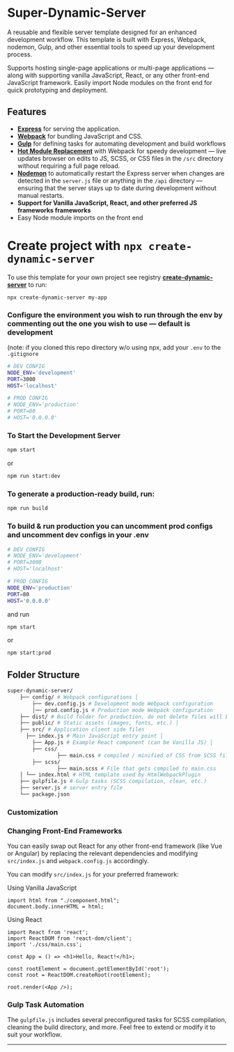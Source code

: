 # Super-Dynamic-Server

A reusable and flexible server template designed for an enhanced development workflow. This template is built with Express, Webpack, nodemon, Gulp, and other essential tools to speed up your development process. 

Supports hosting single-page applications or multi-page applications — along with supporting vanilla JavaScript, React, or any other front-end JavaScript framework. Easily import Node modules on the front end for quick prototyping and deployment. 

## Features

- [**Express**](https://www.npmjs.com/package/express) for serving the application.
- [**Webpack**](https://www.npmjs.com/package/webpack) for bundling JavaScript and CSS.
- [**Gulp**](https://www.npmjs.com/package/gulp) for defining tasks for automating development and build workflows
- [**Hot Module Replacement**](https://webpack.js.org/concepts/hot-module-replacement/) with Webpack for speedy development — live updates browser on edits to JS, SCSS, or CSS files in the `/src` directory without requiring a full page reload.
- [**Nodemon**](https://www.npmjs.com/package/nodemon) to automatically restart the Express server when changes are detected in the `server.js` file or anything in the `/api` directory — ensuring that the server stays up to date during development without manual restarts.
- **Support for Vanilla JavaScript, React, and other preferred JS frameworks frameworks**
- Easy Node module imports on the front end

# Create project with `npx create-dynamic-server`

To use this template for your own project see registry [**create-dynamic-server**](https://www.npmjs.com/package/create-dynamic-server) to run: 

```
npx create-dynamic-server my-app
```

### Configure the environment you wish to run through the env by commenting out the one you wish to use — default is development

(note: if you cloned this repo directory w/o using npx, add your `.env` to the `.gitignore`

```bash
# DEV CONFIG 
NODE_ENV='development'
PORT=3000
HOST='localhost'

# PROD CONFIG
# NODE_ENV='production'
# PORT=80
# HOST='0.0.0.0'
```

### To Start the Development Server

```bash
npm start
```

or 

```bash
npm run start:dev 
```

### To generate a production-ready build, run:

```bash
npm run build
```

### To build & run production you can uncomment prod configs and uncomment dev configs in your .env

```bash
# DEV CONFIG 
# NODE_ENV='development'
# PORT=3000
# HOST='localhost'

# PROD CONFIG
NODE_ENV='production'
PORT=80
HOST='0.0.0.0'
```

and run 

```bash
npm start
```

or 

```bash
npm start:prod
```

## Folder Structure

```bash
super-dynamic-server/ 
	├── config/ # Webpack configurations │ 
		├── dev.config.js # Development mode Webpack configuration 
		│── prod.config.js # Production mode Webpack configuration 
	├── dist/ # Build folder for production, do not delete files will be generated here in dev mode
	├── public/ # Static assets (images, fonts, etc.) │ 
	├── src/ # Application client side files 
	  ├── index.js # Main JavaScript entry point │ 
		├── App.js # Example React component (can be Vanilla JS) │ 
		├── css/ 
				├── main.css # compiled / minified of CSS from SCSS files
		├── scss/ 
				├── main.scss # File that gets compiled to main.css
	│ └── index.html # HTML template used by HtmlWebpackPlugin 
	├── gulpfile.js # Gulp tasks (SCSS compilation, clean, etc.) 
	├── server.js # server entry file
	└── package.json 
```

### Customization

### Changing Front-End Frameworks

You can easily swap out React for any other front-end framework (like Vue or Angular) by replacing the relevant dependencies and modifying `src/index.js` and `webpack.config.js` accordingly.

You can modify `src/index.js` for your preferred framework:

Using Vanilla JavaScript

```
import html from "./component.html";
document.body.innerHTML = html;
```

Using React

```
import React from 'react';
import ReactDOM from 'react-dom/client';
import './css/main.css';

const App = () => <h1>Hello, React!</h1>;

const rootElement = document.getElementById('root');
const root = ReactDOM.createRoot(rootElement);

root.render(<App />);

```

### Gulp Task Automation

The `gulpfile.js` includes several preconfigured tasks for SCSS compilation, cleaning the build directory, and more. Feel free to extend or modify it to suit your workflow.

---